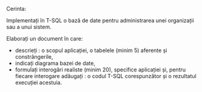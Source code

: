 Cerinta:

Implementați în T-SQL o bază de date pentru administrarea unei organizații sau a unui sistem.

Elaborați un document în care:
-	descrieți :
o	scopul aplicației,
o	tabelele (minim 5) aferente și constrângerile,
-	indicați diagrama bazei de date,
-	formulați interogări realiste (minim 20), specifice aplicației și, pentru fiecare interogare
adăugați :
o	codul T-SQL corespunzător și
o	rezultatul execuției acestuia.
